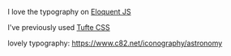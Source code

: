 I love the typography on [Eloquent JS](https://eloquentjavascript.net/01_values.html)

I've previously used [Tufte CSS](https://edwardtufte.github.io/tufte-css/)

lovely typography: https://www.c82.net/iconography/astronomy
